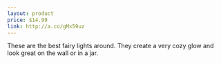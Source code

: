 ```yaml
---
layout: product
price: $14.99
link: http://a.co/gMx59uz
---
```


These are the best fairy lights around. They create a very cozy glow and look great on the wall or in a jar.
